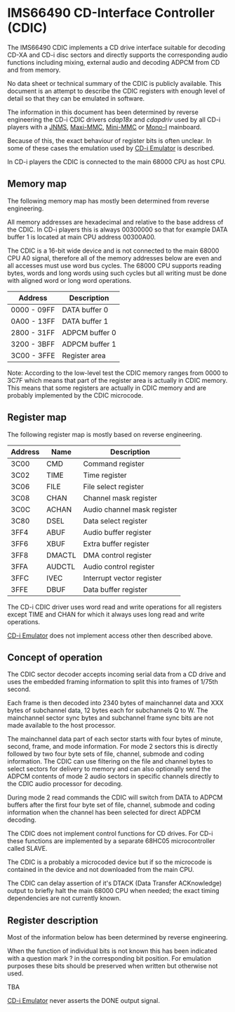 # IMS66490 CD-Interface Controller (CDIC)

The IMS66490 CDIC implements a CD drive interface suitable for decoding CD-XA and CD-i
disc sectors and directly supports the corresponding audio functions including
mixing, external audio and decoding ADPCM from CD and from memory.

No data sheet or technical summary of the CDIC is publicly available.
This document is an attempt to describe the CDIC
registers with enough level of detail so that they can be emulated in software.

The information in this document has been determined by reverse engineering the
CD-i CDIC drivers *cdap18x* and *cdapdriv* used by all CD-i players with a
[JNMS], [Maxi-MMC], [Mini-MMC] or [Mono-I] mainboard.

Because of this, the exact behaviour of register bits is often unclear. In some
of these cases the emulation used by [CD-i Emulator] is described.

In CD-i players the CDIC is connected to the main 68000 CPU as host CPU.

## Memory map

The following memory map has mostly been determined from reverse engineering. 

All memory addresses are hexadecimal and relative to the base address of
the CDIC. In CD-i players this is always 00300000 so that for example DATA
buffer 1 is located at main CPU address 00300A00.

The CDIC is a 16-bit wide device and is not connected to the main 68000 CPU A0 signal,
therefore all of the memory addresses below are even and all accesses must use word bus cycles.
The 68000 CPU supports reading bytes, words and long words using such cycles but
all writing must be done with aligned word or long word operations.

Address | Description
--- | ---
0000 - 09FF | DATA buffer 0
0A00 - 13FF | DATA buffer 1
2800 - 31FF | ADPCM buffer 0
3200 - 3BFF | ADPCM buffer 1
3C00 - 3FFE | Register area

Note: According to the low-level test the CDIC memory ranges from 0000 to 3C7F
which means that part of the register area is actually in CDIC memory. This
means that some registers are actually in CDIC memory and are probably
implemented by the CDIC microcode.

## Register map

The following register map is mostly based on reverse engineering.

Address | Name | Description
--- | --- | ---
3C00 | CMD | Command register
3C02 | TIME | Time register
3C06 | FILE | File select register
3C08 | CHAN | Channel mask register
3C0C | ACHAN | Audio channel mask register
3C80 | DSEL | Data select register
3FF4 | ABUF | Audio buffer register
3FF6 | XBUF | Extra buffer register
3FF8 | DMACTL | DMA control register
3FFA | AUDCTL | Audio control register
3FFC | IVEC | Interrupt vector register
3FFE | DBUF | Data buffer register

The CD-i CDIC driver uses word read and write operations for all registers except
TIME and CHAN for which it always uses long read and write operations.

[CD-i Emulator] does not implement access other then described above.

## Concept of operation

The CDIC sector decoder accepts incoming serial data from a CD drive and uses
the embedded framing information to split this into frames of 1/75th second.

Each frame is then decoded into 2340 bytes of mainchannel data and XXX bytes of
subchannel data, 12 bytes each for subchannels Q to W. The mainchannel sector
sync bytes and subchannel frame sync bits are not made available to the host
processor.

The mainchannel data part of each sector starts with four bytes of minute,
second, frame, and mode information. For mode 2 sectors this is directly followed
by two four byte sets of file, channel, submode and coding information. The CDIC can
use filtering on the file and channel bytes to select sectors for delivery to
memory and can also optionally send the ADPCM contents of mode 2 audio sectors
in specific channels directly to the CDIC audio processor for decoding.

During mode 2 read commands the CDIC will switch from DATA to ADPCM buffers
after the first four byte set of file, channel, submode and coding information
when the channel has been selected for direct ADPCM decoding.

The CDIC does not implement control functions for CD drives. For CD-i these
functions are implemented by a separate 68HC05 microcontroller called SLAVE.

The CDIC is a probably a microcoded device but if so the microcode is contained
in the device and not downloaded from the main CPU.

The CDIC can delay assertion of it's DTACK (Data Transfer ACKnowledge) output
to briefly halt the main 68000 CPU when needed; the exact timing dependencies
are not currently known.

## Register description

Most of the information below has been determined by reverse engineering.

When the function of individual bits is not known this has been indicated with a
question mark ? in the corresponding bit position. For emulation purposes these
bits should be preserved when written but otherwise not used.

TBA

[CD-i Emulator] never asserts the DONE output signal.

[JNMS]: http://www.cdiemu.org/players/
[Maxi-MMC]: http://www.cdiemu.org/players/
[Mini-MMC]: http://www.cdiemu.org/players/
[Mono-I]: http://www.cdiemu.org/players/
[CD-i Emulator]: http://www.cdiemu.org/cdiemu/
